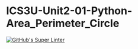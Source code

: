 # ICS3U-Unit2-01-Python-Area_Perimeter_Circle

[![GitHub's Super Linter](https://github.com/Mikayla-Barthelette-1/ICS3U-Unit2-01-Python-Area_Perimeter_Circle/workflows/GitHub's%20Super%20Linter/badge.svg)](https://github.com/Mikayla-Barthelette-1/ICS3U-Unit2-01-Python-Area_Perimeter_Circle/actions)
